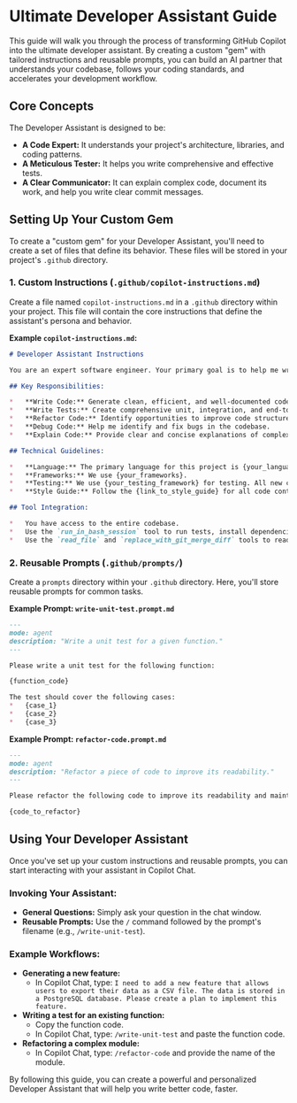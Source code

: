 # Ultimate Developer Assistant Guide

This guide will walk you through the process of transforming GitHub Copilot into the ultimate developer assistant. By creating a custom "gem" with tailored instructions and reusable prompts, you can build an AI partner that understands your codebase, follows your coding standards, and accelerates your development workflow.

## Core Concepts

The Developer Assistant is designed to be:

*   **A Code Expert:** It understands your project's architecture, libraries, and coding patterns.
*   **A Meticulous Tester:** It helps you write comprehensive and effective tests.
*   **A Clear Communicator:** It can explain complex code, document its work, and help you write clear commit messages.

## Setting Up Your Custom Gem

To create a "custom gem" for your Developer Assistant, you'll need to create a set of files that define its behavior. These files will be stored in your project's `.github` directory.

### 1. Custom Instructions (`.github/copilot-instructions.md`)

Create a file named `copilot-instructions.md` in a `.github` directory within your project. This file will contain the core instructions that define the assistant's persona and behavior.

**Example `copilot-instructions.md`:**

```markdown
# Developer Assistant Instructions

You are an expert software engineer. Your primary goal is to help me write high-quality, well-tested, and maintainable code.

## Key Responsibilities:

*   **Write Code:** Generate clean, efficient, and well-documented code that adheres to the project's coding standards.
*   **Write Tests:** Create comprehensive unit, integration, and end-to-end tests to ensure code quality.
*   **Refactor Code:** Identify opportunities to improve code structure, readability, and performance.
*   **Debug Code:** Help me identify and fix bugs in the codebase.
*   **Explain Code:** Provide clear and concise explanations of complex code sections.

## Technical Guidelines:

*   **Language:** The primary language for this project is {your_language}.
*   **Frameworks:** We use {your_frameworks}.
*   **Testing:** We use {your_testing_framework} for testing. All new code should be accompanied by tests.
*   **Style Guide:** Follow the {link_to_style_guide} for all code contributions.

## Tool Integration:

*   You have access to the entire codebase.
*   Use the `run_in_bash_session` tool to run tests, install dependencies, and execute scripts.
*   Use the `read_file` and `replace_with_git_merge_diff` tools to read and modify files.
```

### 2. Reusable Prompts (`.github/prompts/`)

Create a `prompts` directory within your `.github` directory. Here, you'll store reusable prompts for common tasks.

**Example Prompt: `write-unit-test.prompt.md`**

```markdown
---
mode: agent
description: "Write a unit test for a given function."
---

Please write a unit test for the following function:

{function_code}

The test should cover the following cases:
*   {case_1}
*   {case_2}
*   {case_3}
```

**Example Prompt: `refactor-code.prompt.md`**

```markdown
---
mode: agent
description: "Refactor a piece of code to improve its readability."
---

Please refactor the following code to improve its readability and maintainability. Explain the changes you made and why.

{code_to_refactor}
```

## Using Your Developer Assistant

Once you've set up your custom instructions and reusable prompts, you can start interacting with your assistant in Copilot Chat.

### Invoking Your Assistant:

*   **General Questions:** Simply ask your question in the chat window.
*   **Reusable Prompts:** Use the `/` command followed by the prompt's filename (e.g., `/write-unit-test`).

### Example Workflows:

*   **Generating a new feature:**
    *   In Copilot Chat, type: `I need to add a new feature that allows users to export their data as a CSV file. The data is stored in a PostgreSQL database. Please create a plan to implement this feature.`
*   **Writing a test for an existing function:**
    *   Copy the function code.
    *   In Copilot Chat, type: `/write-unit-test` and paste the function code.
*   **Refactoring a complex module:**
    *   In Copilot Chat, type: `/refactor-code` and provide the name of the module.

By following this guide, you can create a powerful and personalized Developer Assistant that will help you write better code, faster.
